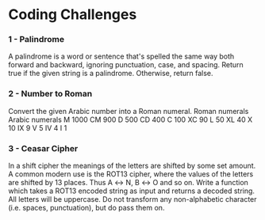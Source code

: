 # Coding Challenges

### 1 - Palindrome

A palindrome is a word or sentence that's spelled the same way both forward and backward, ignoring punctuation, case, and spacing.
Return true if the given string is a palindrome. Otherwise, return false.

### 2 - Number to Roman

Convert the given Arabic number into a Roman numeral.
Roman numerals Arabic numerals
M 1000
CM 900
D 500
CD 400
C 100
XC 90
L 50
XL 40
X 10
IX 9
V 5
IV 4
I 1

### 3 - Ceasar Cipher

In a shift cipher the meanings of the letters are shifted by some set amount.
A common modern use is the ROT13 cipher, where the values of the letters are shifted by 13 places. Thus A ↔ N, B ↔ O and so on.
Write a function which takes a ROT13 encoded string as input and returns a decoded string.
All letters will be uppercase. Do not transform any non-alphabetic character (i.e. spaces, punctuation), but do pass them on.
